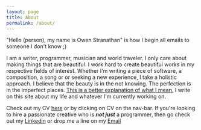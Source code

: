 ```yaml
---
layout: page
title: About
permalink: /about/
---
```


"Hello (person), my name is Owen Stranathan" is how I begin all emails to someone I don't know ;)

I am a writer, programmer, musician and world traveler. I only care about making
things that are beautiful. I work hard to create beautiful works in my respective fields of interest.
Whether I'm writing a piece of software, a composition, a song or
or seeking a new experience, I take a holistic approach.
I believe that the beauty is in the not knowing. The perfection is in the imperfect places.
[This is a better explanation of what I mean.](https://en.wikipedia.org/wiki/Wabi-sabi)
I write on this site about my life and whatever I'm currently working on.

Check out my CV [here](/CV.pdf) or by clicking on CV on the nav-bar. If you're
looking to hire a passionate creative who is <strong><em>not just</em></strong>
a programmer, then go check out my <a href="https://linkedin.com/in/{{site.linkedin}}"> <i class="fa fa-linkedin"></i> Linkedin</a> or drop
me a line on my <a href="mailto:{{ site.email }}"> <i class="fa fa-envelope"></i> Email </a>
